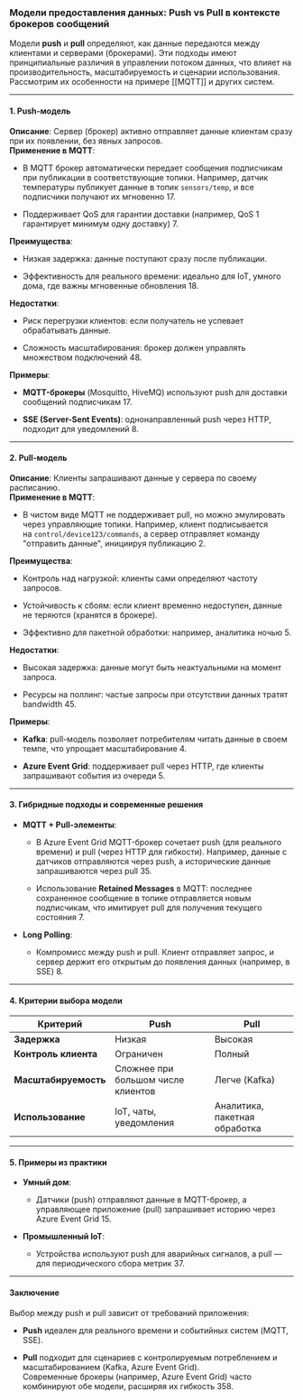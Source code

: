 ### Модели предоставления данных: Push vs Pull в контексте брокеров сообщений

Модели **push** и **pull** определяют, как данные передаются между клиентами и серверами (брокерами). Эти подходы имеют принципиальные различия в управлении потоком данных, что влияет на производительность, масштабируемость и сценарии использования. Рассмотрим их особенности на примере [[MQTT]] и других систем.

---

#### **1. Push-модель**

**Описание**: Сервер (брокер) активно отправляет данные клиентам сразу при их появлении, без явных запросов.  
**Применение в MQTT**:

- В MQTT брокер автоматически передает сообщения подписчикам при публикации в соответствующие топики. Например, датчик температуры публикует данные в топик `sensors/temp`, и все подписчики получают их мгновенно 17.
    
- Поддерживает QoS для гарантии доставки (например, QoS 1 гарантирует минимум одну доставку) 7.
    

**Преимущества**:

- Низкая задержка: данные поступают сразу после публикации.
    
- Эффективность для реального времени: идеально для IoT, умного дома, где важны мгновенные обновления 18.
    

**Недостатки**:

- Риск перегрузки клиентов: если получатель не успевает обрабатывать данные.
    
- Сложность масштабирования: брокер должен управлять множеством подключений 48.
    

**Примеры**:

- **MQTT-брокеры** (Mosquitto, HiveMQ) используют push для доставки сообщений подписчикам 17.
    
- **SSE (Server-Sent Events)**: однонаправленный push через HTTP, подходит для уведомлений 8.
    

---

#### **2. Pull-модель**

**Описание**: Клиенты запрашивают данные у сервера по своему расписанию.  
**Применение в MQTT**:

- В чистом виде MQTT не поддерживает pull, но можно эмулировать через управляющие топики. Например, клиент подписывается на `control/device123/commands`, а сервер отправляет команду "отправить данные", инициируя публикацию 2.
    

**Преимущества**:

- Контроль над нагрузкой: клиенты сами определяют частоту запросов.
    
- Устойчивость к сбоям: если клиент временно недоступен, данные не теряются (хранятся в брокере).
    
- Эффективно для пакетной обработки: например, аналитика ночью 5.
    

**Недостатки**:

- Высокая задержка: данные могут быть неактуальными на момент запроса.
    
- Ресурсы на поллинг: частые запросы при отсутствии данных тратят bandwidth 45.
    

**Примеры**:

- **Kafka**: pull-модель позволяет потребителям читать данные в своем темпе, что упрощает масштабирование 4.
    
- **Azure Event Grid**: поддерживает pull через HTTP, где клиенты запрашивают события из очереди 5.
    

---

#### **3. Гибридные подходы и современные решения**

- **MQTT + Pull-элементы**:
    
    - В Azure Event Grid MQTT-брокер сочетает push (для реального времени) и pull (через HTTP для гибкости). Например, данные с датчиков отправляются через push, а исторические данные запрашиваются через pull 35.
        
    - Использование **Retained Messages** в MQTT: последнее сохраненное сообщение в топике отправляется новым подписчикам, что имитирует pull для получения текущего состояния 7.
        
- **Long Polling**:
    
    - Компромисс между push и pull. Клиент отправляет запрос, и сервер держит его открытым до появления данных (например, в SSE) 8.
        

---

#### **4. Критерии выбора модели**

|**Критерий**|**Push**|**Pull**|
|---|---|---|
|**Задержка**|Низкая|Высокая|
|**Контроль клиента**|Ограничен|Полный|
|**Масштабируемость**|Сложнее при большом числе клиентов|Легче (Kafka)|
|**Использование**|IoT, чаты, уведомления|Аналитика, пакетная обработка|

---

#### **5. Примеры из практики**

- **Умный дом**:
    
    - Датчики (push) отправляют данные в MQTT-брокер, а управляющее приложение (pull) запрашивает историю через Azure Event Grid 15.
        
- **Промышленный IoT**:
    
    - Устройства используют push для аварийных сигналов, а pull — для периодического сбора метрик 37.
        

---

#### **Заключение**

Выбор между push и pull зависит от требований приложения:

- **Push** идеален для реального времени и событийных систем (MQTT, SSE).
    
- **Pull** подходит для сценариев с контролируемым потреблением и масштабированием (Kafka, Azure Event Grid).  
    Современные брокеры (например, Azure Event Grid) часто комбинируют обе модели, расширяя их гибкость 358.